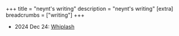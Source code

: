 +++
title = "neynt's writing"
description = "neynt's writing"
[extra]
breadcrumbs = ["writing"]
+++

- 2024 Dec 24: [Whiplash](whiplash/)

<!--
- [Why not both](both/)
- [The world in here, the world out there](worlds/)
- 2025 Feb 08: [Vignettes from Japan and Hong Kong 2025](japan-2025/)
- [The legitimacy of the legitimacy of taste](taste/)
- [The sunlit garden: reflections on Utena](utena/)
- [Evolution of my music taste](music/)
- [Conversation of happiness](happiness/)
- [Mindfully directing your own evolution](evolve/)
- [Spaces that weren't made for you](spaces/)
- [Parts of me](parts/)
- 2024 Jun: [Boundless, bottomless, New York City](nyc/)
-->
